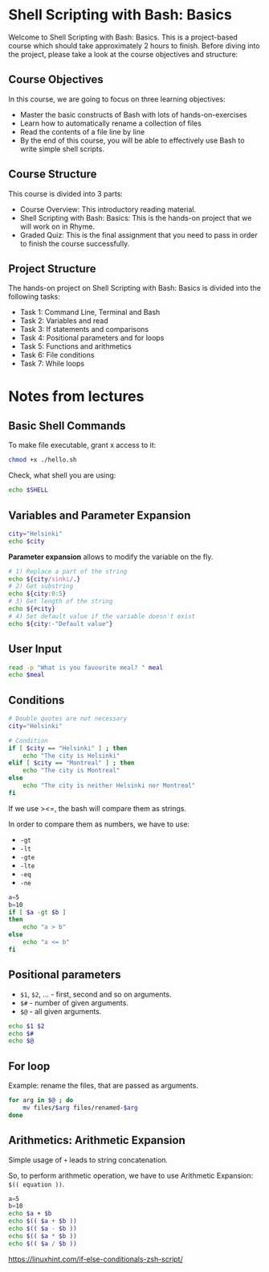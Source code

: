 # Shell Scripting with Bash: Basics

Welcome to Shell Scripting with Bash: Basics. This is a project-based course which should take approximately 2 hours to finish. Before diving into the project, please take a look at the course objectives and structure:

## Course Objectives

In this course, we are going to focus on three learning objectives:
- Master the basic constructs of Bash with lots of hands-on-exercises
- Learn how to automatically rename a collection of files
- Read the contents of a file line by line
- By the end of this course, you will be able to effectively use Bash to write simple shell scripts.

## Course Structure

This course is divided into 3 parts:
- Course Overview: This introductory reading material.
- Shell Scripting with Bash: Basics: This is the hands-on project that we will work on in Rhyme.
- Graded Quiz: This is the final assignment that you need to pass in order to finish the course successfully.

## Project Structure

The hands-on project on Shell Scripting with Bash: Basics is divided into the following tasks:
- Task 1: Command Line, Terminal and Bash
- Task 2: Variables and read
- Task 3: If statements and comparisons
- Task 4: Positional parameters and for loops
- Task 5: Functions and arithmetics
- Task 6: File conditions
- Task 7: While loops


# Notes from lectures

## Basic Shell Commands

To make file executable, grant x access to it:

```sh
chmod +x ./hello.sh
```

Check, what shell you are using:

```sh
echo $SHELL
```

## Variables and Parameter Expansion

```sh
city="Helsinki"
echo $city
```

**Parameter expansion** allows to modify the variable on the fly.

```sh
# 1) Replace a part of the string
echo ${city/sinki/.}
# 2) Get substring
echo ${city:0:5}
# 3) Get length of the string
echo ${#city}
# 4) Set default value if the variable doesn't exist
echo ${city:-"Default value"}
```

## User Input

```sh
read -p "What is you favourite meal? " meal
echo $meal
```


## Conditions

```sh
# Double quotes are not necessary
city="Helsinki"

# Condition
if [ $city == "Helsinki" ] ; then
    echo "The city is Helsinki"
elif [ $city == "Montreal" ] ; then
    echo "The city is Montreal"
else
    echo "The city is neither Helsinki nor Montreal"
fi
```

If we use ><=, the bash will compare them as strings.

In order to compare them as numbers, we have to use:
* `-gt`
* `-lt`
* `-gte`
* `-lte`
* `-eq`
* `-ne`

```sh
a=5
b=10
if [ $a -gt $b ]
then
    echo "a > b"
else
    echo "a <= b"
fi
```


## Positional parameters

- `$1`, `$2`, ... - first, second and so on arguments.
- `$#` - number of given arguments.
- `$@` - all given arguments.

```sh
echo $1 $2
echo $#
echo $@
```


## For loop

Example: rename the files, that are passed as arguments.

```sh
for arg in $@ ; do
    mv files/$arg files/renamed-$arg
done
```

## Arithmetics: Arithmetic Expansion

Simple usage of `+` leads to string concatenation.

So, to perform arithmetic operation, we have to use Arithmetic Expansion: `$(( equation ))`.

```sh
a=5
b=10
echo $a + $b
echo $(( $a + $b ))
echo $(( $a - $b ))
echo $(( $a * $b ))
echo $(( $a / $b ))
```











https://linuxhint.com/if-else-conditionals-zsh-script/
